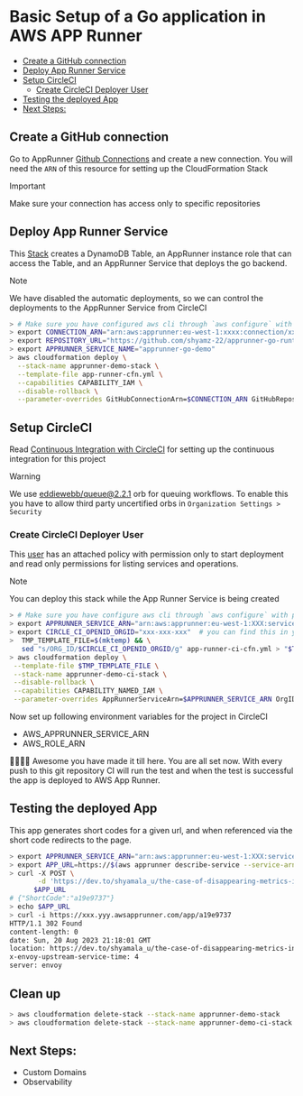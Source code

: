 # Basic Setup of a Go application in AWS APP Runner

 - [Create a GitHub connection](#create-a-github-connection)
 - [Deploy App Runner Service](#deploy-app-runner-service)
 - [Setup CircleCI](#setup-circleci)
   + [Create CircleCI Deployer User](#create-circleci-deployer-user)
 - [Testing the deployed App](#testing-the-deployed-app)
 - [Next Steps:](#next-steps)

## Create a GitHub connection

Go to AppRunner [Github Connections] and create a new connection. You will need the `ARN` of this resource for setting up
the CloudFormation Stack

> [!IMPORTANT]  
> Make sure your connection has access only to specific repositories

## Deploy App Runner Service

This [Stack](app-runner-cfn.yml) creates a DynamoDB Table, an AppRunner instance role that can access the Table, and an AppRunner Service
that deploys the go backend. 

> [!NOTE]  
> We have disabled the automatic deployments, so we can control the deployments to the AppRunner Service from CircleCI

```bash
> # Make sure you have configured aws cli through `aws configure` with proper credentials
> export CONNECTION_ARN="arn:aws:apprunner:eu-west-1:xxxx:connection/xxx/xxx" # <- Copy this from connection created above
> export REPOSITORY_URL="https://github.com/shyamz-22/apprunner-go-runtime-app"
> export APPRUNNER_SERVICE_NAME="apprunner-go-demo"
> aws cloudformation deploy \
  --stack-name apprunner-demo-stack \
  --template-file app-runner-cfn.yml \
  --capabilities CAPABILITY_IAM \
  --disable-rollback \
  --parameter-overrides GitHubConnectionArn=$CONNECTION_ARN GitHubRepository=$REPOSITORY_URL AppRunnerServiceName=$APPRUNNER_SERVICE_NAME
```

## Setup CircleCI

Read [Continuous Integration with CircleCI] for setting up the continuous integration for this project

> [!Warning]
> We use [eddiewebb/queue@2.2.1] orb for queuing workflows.
> To enable this you have to allow third party uncertified orbs in `Organization Settings > Security`

### Create CircleCI Deployer User
This [user](app-runner-deployer-cfn.yml) has an attached policy with permission only to start deployment and read only permissions for listing services and operations.

> [!NOTE]
> You can deploy this stack while the App Runner Service is being created

```bash
> # Make sure you have configure aws cli through `aws configure` with proper credentials
> export APPRUNNER_SERVICE_ARN="arn:aws:apprunner:eu-west-1:XXX:service/xxx/xxx" # <- Copy this from service created above
> export CIRCLE_CI_OPENID_ORGID="xxx-xxx-xxx"  # you can find this in your CircleCI organization settings
>  TMP_TEMPLATE_FILE=$(mktemp) && \
   sed "s/ORG_ID/$CIRCLE_CI_OPENID_ORGID/g" app-runner-ci-cfn.yml > "$TMP_TEMPLATE_FILE" 
> aws cloudformation deploy \
 --template-file $TMP_TEMPLATE_FILE \
 --stack-name apprunner-demo-ci-stack \
 --disable-rollback \
 --capabilities CAPABILITY_NAMED_IAM \
 --parameter-overrides AppRunnerServiceArn=$APPRUNNER_SERVICE_ARN OrgID=$CIRCLE_CI_OPENID_ORGID && rm $TMP_TEMPLATE_FILE 


```
Now set up following environment variables for the project in CircleCI

- AWS_APPRUNNER_SERVICE_ARN
- AWS_ROLE_ARN

🥳💃💃🥳 Awesome you have made it till here. You are all set now. With every push to this git repository
CI will run the test and when the test is successful the app is deployed to AWS App Runner.

## Testing the deployed App

This app generates short codes for a given url, and when referenced via the short code redirects to the page.

```bash
> export APPRUNNER_SERVICE_ARN="arn:aws:apprunner:eu-west-1:XXX:service/xxx/xxx" # <- Copy this from service created above
> export APP_URL=https://$(aws apprunner describe-service --service-arn $APPRUNNER_SERVICE_ARN --output text --query Service.ServiceUrl)/app/
> curl -X POST \
       -d 'https://dev.to/shyamala_u/the-case-of-disappearing-metrics-in-kubernetes-1kdh' \
      $APP_URL
# {"ShortCode":"a19e9737"}
> echo $APP_URL
> curl -i https://xxx.yyy.awsapprunner.com/app/a19e9737
HTTP/1.1 302 Found
content-length: 0
date: Sun, 20 Aug 2023 21:18:01 GMT
location: https://dev.to/shyamala_u/the-case-of-disappearing-metrics-in-kubernetes-1kdh # <- Redirected to the page
x-envoy-upstream-service-time: 4
server: envoy
```

## Clean up 

```bash
> aws cloudformation delete-stack --stack-name apprunner-demo-stack
> aws cloudformation delete-stack --stack-name apprunner-demo-ci-stack
```


## Next Steps:
- Custom Domains
- Observability


[Github Connections]: https://eu-west-1.console.aws.amazon.com/apprunner/home?region=eu-west-1#/connections
[Continuous Integration with CircleCI]: https://circleci.com/blog/setting-up-continuous-integration-with-github/
[eddiewebb/queue@2.2.1]:https://circleci.com/developer/orbs/orb/eddiewebb/queue?version=2.2.1#usage-queue_workflow